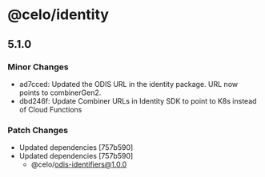 # @celo/identity

## 5.1.0

### Minor Changes

- ad7cced: Updated the ODIS URL in the identity package. URL now points to combinerGen2.
- dbd246f: Update Combiner URLs in Identity SDK to point to K8s instead of Cloud Functions

### Patch Changes

- Updated dependencies [757b590]
- Updated dependencies [757b590]
  - @celo/odis-identifiers@1.0.0
